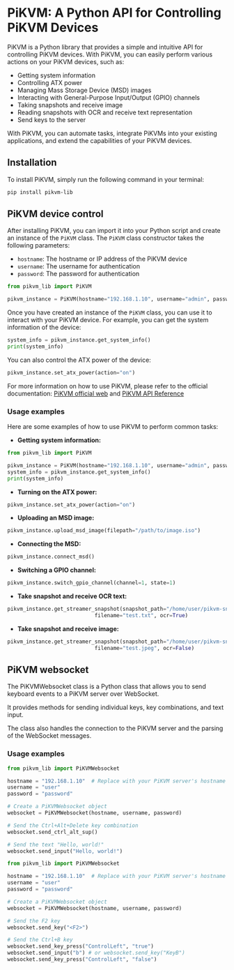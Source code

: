 # PiKVM: A Python API for Controlling PiKVM Devices

PiKVM is a Python library that provides a simple and intuitive API for controlling PiKVM devices. 
With PiKVM, you can easily perform various actions on your PiKVM devices, such as:

* Getting system information
* Controlling ATX power
* Managing Mass Storage Device (MSD) images
* Interacting with General-Purpose Input/Output (GPIO) channels
* Taking snapshots and receive image
* Reading snapshots with OCR and receive text representation
* Send keys to the server


With PiKVM, you can automate tasks, integrate PiKVMs into your existing applications, 
and extend the capabilities of your PiKVM devices.

## Installation

To install PiKVM, simply run the following command in your terminal:

```bash
pip install pikvm-lib
```

## PiKVM device control

After installing PiKVM, you can import it into your Python script and create an instance of the `PiKVM` class. The `PiKVM` class constructor takes the following parameters:

* `hostname`: The hostname or IP address of the PiKVM device
* `username`: The username for authentication
* `password`: The password for authentication


```python
from pikvm_lib import PiKVM

pikvm_instance = PiKVM(hostname="192.168.1.10", username="admin", password="password")
```

Once you have created an instance of the `PiKVM` class, you can use it to interact with your PiKVM device. 
For example, you can get the system information of the device:

```python
system_info = pikvm_instance.get_system_info()
print(system_info)
```

You can also control the ATX power of the device:

```python
pikvm_instance.set_atx_power(action="on")
```

For more information on how to use PiKVM, 
please refer to the official documentation: [PiKVM official web](https://docs.pikvm.org/) and [PiKVM API Reference](https://docs.pikvm.org/api/)

### Usage examples

Here are some examples of how to use PiKVM to perform common tasks:

* **Getting system information:**

```python
from pikvm_lib import PiKVM

pikvm_instance = PiKVM(hostname="192.168.1.10", username="admin", password="password")
system_info = pikvm_instance.get_system_info()
print(system_info)
```

* **Turning on the ATX power:**

```python
pikvm_instance.set_atx_power(action="on")
```

* **Uploading an MSD image:**

```python
pikvm_instance.upload_msd_image(filepath="/path/to/image.iso")
```

* **Connecting the MSD:**

```python
pikvm_instance.connect_msd()
```

* **Switching a GPIO channel:**

```python
pikvm_instance.switch_gpio_channel(channel=1, state=1)
```

* **Take snapshot and receive OCR text:**

```python
pikvm_instance.get_streamer_snapshot(snapshot_path="/home/user/pikvm-snapshots",
                            filename="test.txt", ocr=True)
```
* **Take snapshot and receive image:**

```python
pikvm_instance.get_streamer_snapshot(snapshot_path="/home/user/pikvm-snapshots",
                            filename="test.jpeg", ocr=False)
```
## PiKVM websocket
The PiKVMWebsocket class is a Python class that allows you to send keyboard events to a PiKVM server over WebSocket. 

It provides methods for sending individual keys, key combinations, and text input. 

The class also handles the connection to the PiKVM server and the parsing of the WebSocket messages.

### Usage examples
```python
from pikvm_lib import PiKVMWebsocket

hostname = "192.168.1.10"  # Replace with your PiKVM server's hostname or IP address
username = "user"
password = "password"

# Create a PiKVMWebsocket object
websocket = PiKVMWebsocket(hostname, username, password)

# Send the Ctrl+Alt+Delete key combination
websocket.send_ctrl_alt_sup()

# Send the text "Hello, world!"
websocket.send_input("Hello, world!")
```

```python
from pikvm_lib import PiKVMWebsocket

hostname = "192.168.1.10"  # Replace with your PiKVM server's hostname or IP address
username = "user"
password = "password"

# Create a PiKVMWebsocket object
websocket = PiKVMWebsocket(hostname, username, password)

# Send the F2 key
websocket.send_key("<F2>")

# Send the Ctrl+B key
websocket.send_key_press("ControlLeft", "true")
websocket.send_input("b") # or websocket.send_key("KeyB")
websocket.send_key_press("ControlLeft", "false")
```
